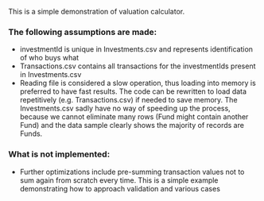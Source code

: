 This is a simple demonstration of valuation calculator.

### The following assumptions are made:
* investmentId is unique in Investments.csv and represents identification of who buys what
* Transactions.csv contains all transactions for the investmentIds present in Investments.csv
* Reading file is considered a slow operation, thus loading into memory is preferred to have fast results.
  The code can be rewritten to load data repetitively (e.g. Transactions.csv) if needed to save memory.
  The Investments.csv sadly have no way of speeding up the process, because we cannot eliminate many rows (Fund might contain another Fund)
  and the data sample clearly shows the majority of records are Funds.

### What is not implemented: 
* Further optimizations include pre-summing transaction values not to sum again from scratch
  every time. This is a simple example demonstrating how to approach validation and various cases 